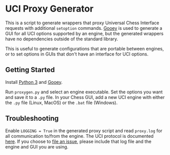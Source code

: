 # UCI Proxy Generator

This is a script to generate wrappers that proxy Universal Chess Interface requests with additional `setoption` commands. [Gooey](https://github.com/chriskiehl/Gooey) is used to generate a GUI for all UCI options supported by an engine, but the generated wrappers have no dependencies outside of the standard library.

This is useful to generate configurations that are portable between engines, or to set options in GUIs that don't have an interface for UCI options.

## Getting Started

Install [Python 3](https://python.org) and [Gooey](https://github.com/chriskiehl/Gooey).

Run `proxygen.py` and select an engine executable. Set the options you want and save it to a `.py` file. In your Chess GUI, add a new UCI engine with either the `.py` file (Linux, MacOS) or the `.bat` file (Windows).

## Troubleshooting

Enable `LOGGING = True` in the generated proxy script and read `proxy.log` for all communication to/from the engine. The UCI protocol is documented [here](http://wbec-ridderkerk.nl/html/UCIProtocol.html). If you choose to [file an issue](https://github.com/kmh11/uci-proxy-gen/issues), please include that log file and the engine and GUI you are using.
